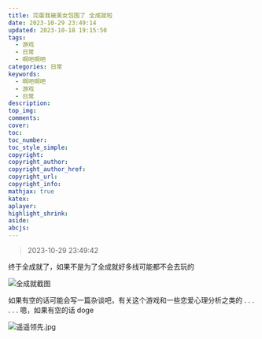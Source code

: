 ```yaml
---
title: 完蛋我被美女包围了 全成就啦
date: 2023-10-29 23:49:14
updated: 2023-10-18 19:15:50
tags:
  - 游戏
  - 日常
  - 啊吧啊吧
categories: 日常
keywords:
  - 啊吧啊吧
  - 游戏
  - 日常
description: 
top_img:
comments:
cover:
toc:
toc_number:
toc_style_simple:
copyright:
copyright_author:
copyright_author_href:
copyright_url:
copyright_info:
mathjax: true
katex:
aplayer:
highlight_shrink:
aside:
abcjs:
---
```


> 2023-10-29 23:49:42

终于全成就了，如果不是为了全成就好多线可能都不会去玩的

![全成就截图](/Cx330-502-Blogs/files_/pics/post_pics/2023-10/2023-10-29/1.jpg)

如果有空的话可能会写一篇杂谈吧，有关这个游戏和一些恋爱心理分析之类的 . . . . . . 嗯，如果有空的话 doge

![遥遥领先.jpg](/Cx330-502-Blogs/files_/pics/post_pics/2023-10/2023-10-29/2.jpg)